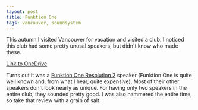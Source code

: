 ```yaml
---
layout: post
title: Funktion One
tags: vancouver, soundsystem
---
```


This autumn I visited Vancouver for vacation and visited a club. I noticed this club had some pretty unusal speakers, but didn't know who made these.

[Link to OneDrive][picture]

Turns out it was a [Funktion One Resolution 2] speaker (Funktion One is quite well known and, from what I hear, quite expensive). Most of their other speakers don't look nearly as unique. For having only two speakers in the entire club, they sounded pretty good. I was also hammered the entire time, so take that review with a grain of salt.

[picture]: https://onedrive.live.com/?authkey=!AOj-6ieNfZxXTzQ&cid=9807150926CAB0D4&id=9807150926CAB0D4!762974&parId=9807150926CAB0D4!98067&o=OneUp
[Funktion One Resolution 2]: http://www.funktion-one.com/products/resolution-2/

